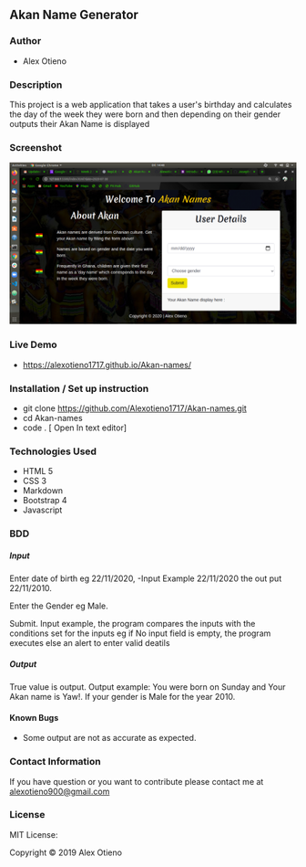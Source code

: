 ## Akan Name Generator

### Author
* Alex Otieno

### Description

This project is a web application that takes a user's birthday and calculates the day of the week they were born and then depending on their gender outputs their Akan Name is displayed

### Screenshot

<img src="images/Screenshot.png" alt="Screenshot">

### Live Demo

* https://alexotieno1717.github.io/Akan-names/

### Installation / Set up instruction
* git clone https://github.com/Alexotieno1717/Akan-names.git
* cd Akan-names
* code . [ Open In text editor]

### Technologies Used
* HTML 5
* CSS 3
* Markdown
* Bootstrap 4
* Javascript

### BDD


##### Input
Enter date of birth eg 22/11/2020, -Input Example 22/11/2020 the out put 22/11/2010.

Enter the Gender eg Male.

Submit. Input example, the program compares the inputs with the conditions set for the inputs eg if No input field is empty, the program executes else an alert to enter valid deatils

##### Output
True value is output. Output example: You were born on Sunday and Your Akan name is Yaw!. If your gender is Male for the year 2010.

#### Known Bugs
* Some output are not as accurate as expected.

### Contact Information
If you have question or you want to contribute please contact me at alexotieno900@gmail.com

### License

MIT License:

Copyright &copy; 2019 Alex Otieno


